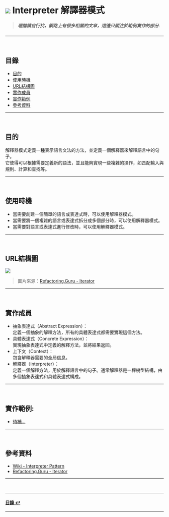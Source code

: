 # ![](https://drive.google.com/uc?id=10INx5_pkhMcYRdx_OO4rXNXxcsvPtBYq) Interpreter 解譯器模式  
> ##### 理論請自行找，網路上有很多相關的文章，這邊只關注於範例實作的部分.

---
<br>

<!--ts-->
## 目錄
* [目的](#目的)
* [使用時機](#使用時機)
* [URL結構圖](#url結構圖)
* [實作成員](#實作成員)
* [實作範例](#實作範例)
* [參考資料](#參考資料)
<!--te-->

---
<br>

## 目的
解釋器模式定義一種表示語言文法的方法，並定義一個解釋器來解釋語言中的句子。<br>
它使得可以根據需要定義新的語法，並且能夠實現一些複雜的操作，如匹配輸入與規則、計算和查找等。

---
<br>

## 使用時機
- 當需要創建一個簡單的語言或表達式時，可以使用解釋器模式。
- 當需要將一個複雜的語言或表達式拆分成多個部分時，可以使用解釋器模式。
- 當需要對語言或表達式進行修改時，可以使用解釋器模式。

---
<br>

## URL結構圖
![](https://drive.google.com/uc?id=1dHF1uts3eMy9aGdnIN7zbBDQVe-jixzL)
> 圖片來源：[Refactoring.Guru - Iterator](https://refactoring.guru/design-patterns/iterator)

---
<br>

## 實作成員
* 抽象表達式（Abstract Expression）：<br>
  定義一個抽象的解釋方法，所有的具體表達式都需要實現這個方法。
* 具體表達式（Concrete Expression）：<br>
  實現抽象表達式中定義的解釋方法，並將結果返回。
* 上下文（Context）：<br>
  包含解釋器需要的全局信息。
* 解釋器（Interpreter）：<br>
  定義一個解釋方法，用於解釋語言中的句子。通常解釋器是一棵樹型結構，由多個抽象表達式和具體表達式構成。

---
<br>

## 實作範例:
- [待補...]() 

---
<br>

## 參考資料
* [Wiki - Interpreter Pattern](https://en.wikipedia.org/wiki/Interpreter_pattern) <br>
* [Refactoring.Guru - Iterator](https://refactoring.guru/design-patterns/iterator) <br>

---
<br>

---
<!--ts-->
#### [目錄 ↩](#目錄)
<!--te-->
---
